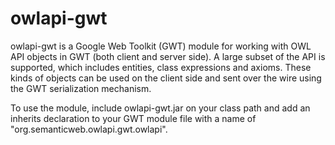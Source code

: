 owlapi-gwt
==========

owlapi-gwt is a Google Web Toolkit (GWT) module for working with OWL API objects in GWT (both client and server side).
A large subset of the API is supported, which includes entities, class expressions and axioms.  These kinds of objects
can be used on the client side and sent over the wire using the GWT serialization mechanism.

To use the module, include owlapi-gwt.jar on your class path and add an inherits declaration to your GWT module file
with a name of "org.semanticweb.owlapi.gwt.owlapi".
